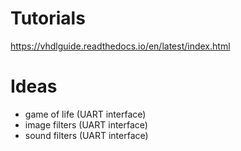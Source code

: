 # Tutorials
https://vhdlguide.readthedocs.io/en/latest/index.html

# Ideas
- game of life (UART interface)
- image filters (UART interface)
- sound filters (UART interface)
